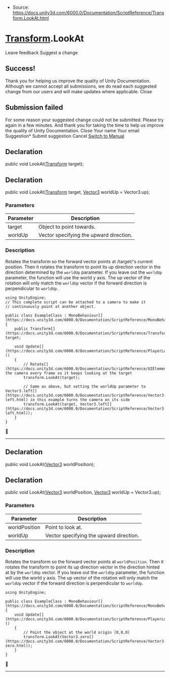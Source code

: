 * Source: https://docs.unity3d.com/6000.0/Documentation/ScriptReference/Transform.LookAt.html

#  [Transform](https://docs.unity3d.com/6000.0/Documentation/ScriptReference/Transform.html).LookAt
Leave feedback
Suggest a change
## Success!
Thank you for helping us improve the quality of Unity Documentation. Although we cannot accept all submissions, we do read each suggested change from our users and will make updates where applicable.
Close
## Submission failed
For some reason your suggested change could not be submitted. Please <a>try again</a> in a few minutes. And thank you for taking the time to help us improve the quality of Unity Documentation.
Close
Your name Your email Suggestion* Submit suggestion
Cancel
[Switch to Manual](https://docs.unity3d.com/6000.0/Documentation/Manual/class-Transform.html "Go to Transform Component in the Manual")
## Declaration
public void LookAt([Transform](https://docs.unity3d.com/6000.0/Documentation/ScriptReference/Transform.html) target); 
## Declaration
public void LookAt([Transform](https://docs.unity3d.com/6000.0/Documentation/ScriptReference/Transform.html) target, [Vector3](https://docs.unity3d.com/6000.0/Documentation/ScriptReference/Vector3.html) worldUp = Vector3.up); 
### Parameters
Parameter | Description  
---|---  
target | Object to point towards.  
worldUp | Vector specifying the upward direction.  
### Description
Rotates the transform so the forward vector points at /target/'s current position.
Then it rotates the transform to point its up direction vector in the direction determined by the `worldUp` parameter. If you leave out the `worldUp` parameter, the function will use the world y axis. The up vector of the rotation will only match the `worldUp` vector if the forward direction is perpendicular to `worldUp`.
```
using UnityEngine;
// This complete script can be attached to a camera to make it
// continuously point at another object.  
  
public class ExampleClass : MonoBehaviour[](https://docs.unity3d.com/6000.0/Documentation/ScriptReference/MonoBehaviour.html)
{
    public Transform[](https://docs.unity3d.com/6000.0/Documentation/ScriptReference/Transform.html) target;  
  
    void Update[](https://docs.unity3d.com/6000.0/Documentation/ScriptReference/PlayerLoop.Update.html)()
    {
        // Rotate[](https://docs.unity3d.com/6000.0/Documentation/ScriptReference/UIElements.Rotate.html) the camera every frame so it keeps looking at the target
        transform.LookAt(target);  
  
        // Same as above, but setting the worldUp parameter to Vector3.left[](https://docs.unity3d.com/6000.0/Documentation/ScriptReference/Vector3-left.html) in this example turns the camera on its side
        transform.LookAt(target, Vector3.left[](https://docs.unity3d.com/6000.0/Documentation/ScriptReference/Vector3-left.html));
    }
}

```

* * *
## Declaration
public void LookAt([Vector3](https://docs.unity3d.com/6000.0/Documentation/ScriptReference/Vector3.html) worldPosition); 
## Declaration
public void LookAt([Vector3](https://docs.unity3d.com/6000.0/Documentation/ScriptReference/Vector3.html) worldPosition, [Vector3](https://docs.unity3d.com/6000.0/Documentation/ScriptReference/Vector3.html) worldUp = Vector3.up); 
### Parameters
Parameter | Description  
---|---  
worldPosition | Point to look at.  
worldUp | Vector specifying the upward direction.  
### Description
Rotates the transform so the forward vector points at `worldPosition`.
Then it rotates the transform to point its up direction vector in the direction hinted at by the `worldUp` vector. If you leave out the `worldUp` parameter, the function will use the world y axis. The up vector of the rotation will only match the `worldUp` vector if the forward direction is perpendicular to `worldUp`.
```
using UnityEngine;  
  
public class ExampleClass : MonoBehaviour[](https://docs.unity3d.com/6000.0/Documentation/ScriptReference/MonoBehaviour.html)
{
    void Update[](https://docs.unity3d.com/6000.0/Documentation/ScriptReference/PlayerLoop.Update.html)()
    {
        // Point the object at the world origin (0,0,0)
        transform.LookAt(Vector3.zero[](https://docs.unity3d.com/6000.0/Documentation/ScriptReference/Vector3-zero.html));
    }
}

```

* * *
